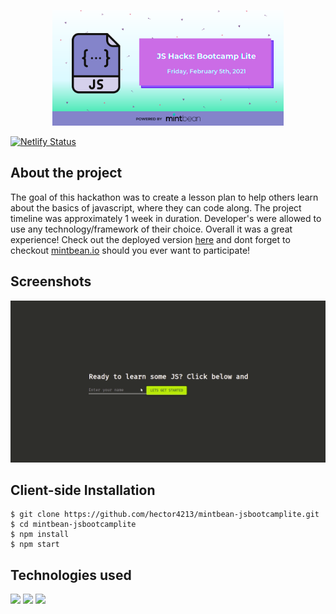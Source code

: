  <p align="center">
 <img src='/readme/hackathon.png' width='370'>
 </p>
 
[![Netlify Status](https://api.netlify.com/api/v1/badges/d929e2d2-27ea-4f1a-abd2-dc1e218f5f71/deploy-status)](https://app.netlify.com/sites/learnsomejs/deploys)

## About the project

The goal of this hackathon was to create a lesson plan to help others learn about the basics of javascript, where they can code along. The project timeline was approximately 1 week in duration. Developer's were allowed to use any technology/framework of their choice. Overall it was a great experience! Check out the deployed version [here](https://learnsomejs.netlify.app) and dont forget to checkout [mintbean.io](https://www.mintbean.io) should you ever want to participate!

## Screenshots

 <p align="center">
 <img src='/readme/demo.gif' width='700px'>
 </p>
 
 ## Client-side Installation 

    $ git clone https://github.com/hector4213/mintbean-jsbootcamplite.git
    $ cd mintbean-jsbootcamplite
    $ npm install
    $ npm start

## Technologies used

[<img src='https://img.icons8.com/color/344/javascript.png' height='100'>]() [<img src='https://cdn.iconscout.com/icon/free/png-256/react-3-1175109.png' height='100'>]() [<img src='https://img.icons8.com/color/344/material-ui.png' height='100'>]()
